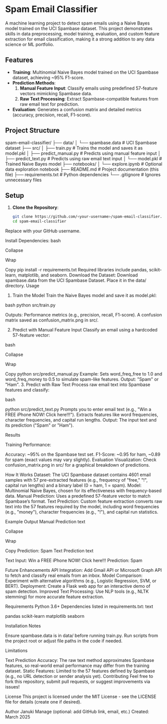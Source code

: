 
# Spam Email Classifier

A machine learning project to detect spam emails using a Naive Bayes model trained on the UCI Spambase dataset. This project demonstrates skills in data preprocessing, model training, evaluation, and custom feature extraction for email classification, making it a strong addition to any data science or ML portfolio.

## Features
- **Training**: Multinomial Naive Bayes model trained on the UCI Spambase dataset, achieving ~95% F1-score.
- **Prediction Methods**:
  1. **Manual Feature Input**: Classify emails using predefined 57-feature vectors mimicking Spambase data.
  2. **Raw Text Processing**: Extract Spambase-compatible features from raw email text for prediction.
- **Evaluation**: Generates a confusion matrix and detailed metrics (accuracy, precision, recall, F1-score).

## Project Structure
spam-email-classifier/
├── data/
│   └── spambase.data         # UCI Spambase dataset
├── src/
│   ├── train.py             # Trains the model and saves it as model.pkl
│   ├── predict_manual.py    # Predicts using manual feature input
│   ├── predict_text.py      # Predicts using raw email text input
│   └── model.pkl            # Trained Naive Bayes model
├── notebooks/
│   └── explore.ipynb        # Optional data exploration notebook
├── README.md                # Project documentation (this file)
├── requirements.txt         # Python dependencies
└── .gitignore               # Ignores unnecessary files


## Setup
1. **Clone the Repository**:
   ```bash
   git clone https://github.com/<your-username>/spam-email-classifier.git
   cd spam-email-classifier
Replace <your-username> with your GitHub username.

Install Dependencies:
bash

Collapse

Wrap

Copy
pip install -r requirements.txt
Required libraries include pandas, scikit-learn, matplotlib, and seaborn.
Download the Dataset:
Download spambase.data from the UCI Spambase Dataset.
Place it in the data/ directory.
Usage
1. Train the Model
Train the Naive Bayes model and save it as model.pkl:

bash
python src/train.py

Outputs:
Performance metrics (e.g., precision, recall, F1-score).
A confusion matrix saved as confusion_matrix.png in src/.

2. Predict with Manual Feature Input
Classify an email using a hardcoded 57-feature vector:

bash

Collapse

Wrap

Copy
python src/predict_manual.py
Example: Sets word_freq_free to 1.0 and word_freq_money to 0.5 to simulate spam-like features.
Output: "Spam" or "Ham".
3. Predict with Raw Text
Process raw email text into Spambase features and classify:

bash

python src/predict_text.py
Prompts you to enter email text (e.g., "Win a FREE iPhone NOW! Click here!!!").
Extracts features like word frequencies, character frequencies, and capital run lengths.
Output: The input text and its prediction ("Spam" or "Ham").

Results

Training Performance:

Accuracy: ~95% on the Spambase test set.
F1-Score: ~0.95 for ham, ~0.89 for spam (exact values may vary slightly).
Evaluation Visualization: Check confusion_matrix.png in src/ for a graphical breakdown of predictions.

How It Works
Dataset: The UCI Spambase dataset contains 4601 email samples with 57 pre-extracted features (e.g., frequency of "free," "!", capital run lengths) and a binary label (0 = ham, 1 = spam).
Model: Multinomial Naive Bayes, chosen for its effectiveness with frequency-based data.
Manual Prediction: Uses a predefined 57-feature vector to match Spambase’s format.
Text Prediction: Custom feature extraction converts raw text into the 57 features required by the model, including word frequencies (e.g., "money"), character frequencies (e.g., "!"), and capital run statistics.

Example Output
Manual Prediction
text

Collapse

Wrap

Copy
Prediction: Spam
Text Prediction
text

Text Input: Win a FREE iPhone NOW! Click here!!!
Prediction: Spam


Future Enhancements
API Integration: Add Gmail API or Microsoft Graph API to fetch and classify real emails from an inbox.
Model Comparison: Experiment with alternative algorithms (e.g., Logistic Regression, SVM, or BERT).
Deployment: Create a Flask web app for an interactive demo of spam detection.
Improved Text Processing: Use NLP tools (e.g., NLTK stemming) for more accurate feature extraction.


Requirements
Python 3.6+
Dependencies listed in requirements.txt:
text

pandas
scikit-learn
matplotlib
seaborn

Installation Notes

Ensure spambase.data is in data/ before running train.py.
Run scripts from the project root or adjust file paths in the code if needed.

Limitations

Text Prediction Accuracy: The raw text method approximates Spambase features, so real-world email performance may differ from the training dataset.
Static Features: Limited to the 57 features defined by Spambase (e.g., no URL detection or sender analysis yet).
Contributing
Feel free to fork this repository, submit pull requests, or suggest improvements via issues!

License
This project is licensed under the MIT License - see the LICENSE file for details (create one if desired).

Author
Januki Manage (optional: add GitHub link, email, etc.)
Created: March 2025
